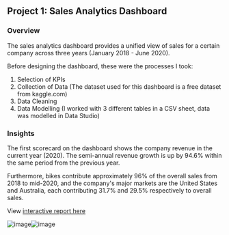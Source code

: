 ## Project 1:  Sales Analytics Dashboard

### Overview
The sales analytics dashboard provides a unified view of sales for a certain company across three years (January 2018 - June 2020). 

Before designing the dashboard, these were the processes I took:
1. Selection of KPIs
2. Collection of Data (The dataset used for this dashboard is a free dataset from kaggle.com)
3.  Data Cleaning
4.  Data Modelling (I worked with 3 different tables in a CSV sheet, data was modelled in Data Studio)

### Insights

The first scorecard on the dashboard shows the company revenue in the current year (2020). The semi-annual revenue growth is up by 94.6% within the same period from the previous year. 

Furthermore, bikes contribute approximately 96% of the overall sales from 2018 to mid-2020, and the company's major markets are the United States and Australia, each contributing 31.7% and 29.5% respectively to overall sales.

View [interactive report here](https://datastudio.google.com/reporting/a865116c-b80a-4b38-9137-e90a79a167a3)

![image](https://user-images.githubusercontent.com/51289316/178504888-272ac566-b2a0-46a6-901d-b85a6b0d2f89.png)![image](https://user-images.githubusercontent.com/51289316/178505039-4f6401d5-cb17-4b97-bff0-aa6548366e00.png)
